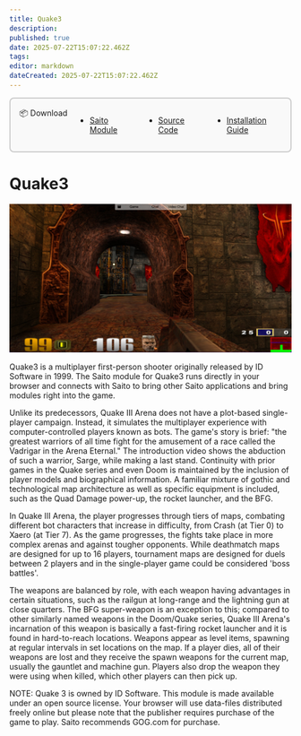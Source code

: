 ```yaml
---
title: Quake3
description: 
published: true
date: 2025-07-22T15:07:22.462Z
tags: 
editor: markdown
dateCreated: 2025-07-22T15:07:22.462Z
---
```


<div style="display: block;border: 2px solid rgb(204, 204, 204);border-radius: 8px;padding: 0.5rem;background-color: rgb(249, 249, 249);opacity: 1;z-index: 99999;position: relative;margin-bottom: 1rem;max-width: max-content;padding-top: 1rem;padding-bottom: 1rem;padding-left: 1rem;padding-right: 1rem;">
	<div class="header-box">
		<div id="download" class="toc-header" style="margin-top: 0px !important;display: grid;grid-template-columns: min-content 1fr;align-items: start;">
			<div class="header-box-title" style="width: max-content; float: left; display: relative;"> 📦 Download</div>
			<ul class="header-box-links" style="display: flex; gap: 3rem; padding-top: 0rem; margin-left: 1rem;">
				<li style="margin-top: 0px;"><a href="https://wiki.saito.io/applications/mods/quake3.saito" class="is-asset-link">Saito Module</a></li>
				<li style="margin-top: 0px;"><a href="https://github.com/SaitoTech/saito/tree/master/node/mods/quake3" class="">Source Code</a></li>
				<li style="margin-top: 0px;"><a href="https://wiki.saito.io/applications/install" class="">Installation Guide</a></li>
			</ul>
		</div>
	</div>
</div>

# Quake3

![](/img/quake3.jpg)

Quake3 is a multiplayer first-person shooter originally released by ID Software in 1999. The Saito module for Quake3 runs directly in your browser and connects with Saito to bring other Saito applications and bring modules right into the game.

Unlike its predecessors, Quake III Arena does not have a plot-based single-player campaign. Instead, it simulates the multiplayer experience with computer-controlled players known as bots. The game's story is brief: "the greatest warriors of all time fight for the amusement of a race called the Vadrigar in the Arena Eternal." The introduction video shows the abduction of such a warrior, Sarge, while making a last stand. Continuity with prior games in the Quake series and even Doom is maintained by the inclusion of player models and biographical information. A familiar mixture of gothic and technological map architecture as well as specific equipment is included, such as the Quad Damage power-up, the rocket launcher, and the BFG.

In Quake III Arena, the player progresses through tiers of maps, combating different bot characters that increase in difficulty, from Crash (at Tier 0) to Xaero (at Tier 7). As the game progresses, the fights take place in more complex arenas and against tougher opponents. While deathmatch maps are designed for up to 16 players, tournament maps are designed for duels between 2 players and in the single-player game could be considered 'boss battles'.

The weapons are balanced by role, with each weapon having advantages in certain situations, such as the railgun at long-range and the lightning gun at close quarters. The BFG super-weapon is an exception to this; compared to other similarly named weapons in the Doom/Quake series, Quake III Arena's incarnation of this weapon is basically a fast-firing rocket launcher and it is found in hard-to-reach locations. Weapons appear as level items, spawning at regular intervals in set locations on the map. If a player dies, all of their weapons are lost and they receive the spawn weapons for the current map, usually the gauntlet and machine gun. Players also drop the weapon they were using when killed, which other players can then pick up.

NOTE: Quake 3 is owned by ID Software. This module is made available under an open source license. Your browser will use data-files distributed freely online but please note that the publisher requires purchase of the game to play. Saito recommends GOG.com for purchase.
